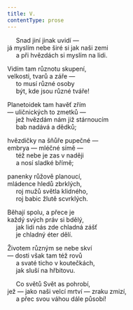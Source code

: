```yaml
---
title: V.
contentType: prose
---
```


     Snad jiní jinak uvidí —  
já myslím nebe širé si jak naši zemi  
     a při hvězdách si myslím na lidi.

Vidím tam různotu skupení,  
velkosti, tvarů a záře —  
     to musí různé osoby  
     být, kde jsou různé tváře!

Planetoidek tam havěť zřím  
— uličnických to zmetků —  
     jež hvězdám nám již stárnoucím  
     bab nadává a dědků;

hvězdičky na šňůře pupečné —  
embrya — mléčné símě —  
     též nebe je zas v naději  
     a nosí sladké břímě;

panenky růžově planoucí,  
mládence hledů zbrklých,  
     roj mužů světla klidného,  
     roj babic žlutě scvrklých.

Běhají spolu, a přece je  
každý svých práv si bdělý,  
     jak lidi nás zde chladná zášť  
     je chladný éter dělí.

Životem různým se nebe skví  
— dosti však tam též rovů  
     a svaté ticho v koutečkách,  
     jak sluší na hřbitovu.

     Co světů Svět as pohrobí,  
jež — jako naši velcí mrtví — zraku zmizí,  
     a přec svou váhou dále působí!
